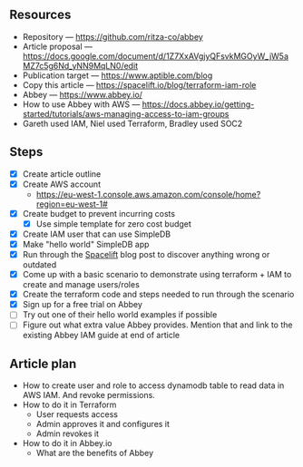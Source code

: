 ## Resources
- Repository — https://github.com/ritza-co/abbey
- Article proposal — https://docs.google.com/document/d/1Z7XxAVgjyQFsvkMGOyW_jW5aMZ7c5g6Nd_yNN9MqLN0/edit
- Publication target — https://www.aptible.com/blog
- Copy this article — https://spacelift.io/blog/terraform-iam-role
- Abbey — https://www.abbey.io/
- How to use Abbey with AWS — https://docs.abbey.io/getting-started/tutorials/aws-managing-access-to-iam-groups
- Gareth used IAM, Niel used Terraform, Bradley used SOC2

## Steps
- [x] Create article outline
- [x] Create AWS account
    - https://eu-west-1.console.aws.amazon.com/console/home?region=eu-west-1#
- [x] Create budget to prevent incurring costs
  - [x] Use simple template for zero cost budget
- [x] Create IAM user that can use SimpleDB
- [x] Make "hello world" SimpleDB app
- [x] Run through the [Spacelift](https://spacelift.io/blog/terraform-iam-role) blog post to discover anything wrong or outdated
- [x] Come up with a basic scenario to demonstrate using terraform + IAM to create and manage users/roles
- [x] Create the terraform code and steps needed to run through the scenario
- [x] Sign up for a free trial on Abbey
- [ ] Try out one of their hello world examples if possible
- [ ] Figure out what extra value Abbey provides. Mention that and link to the existing Abbey IAM guide at end of article

## Article plan
- How to create user and role to access dynamodb table to read data in AWS IAM. And revoke permissions.
- How to do it in Terraform
  - User requests access
  - Admin approves it and configures it
  - Admin revokes it
- How to do it in Abbey.io
  - What are the benefits of Abbey